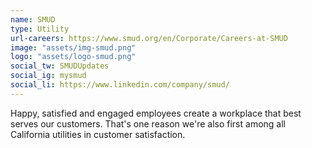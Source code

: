 ```yaml
---
name: SMUD
type: Utility
url-careers: https://www.smud.org/en/Corporate/Careers-at-SMUD
image: "assets/img-smud.png"
logo: "assets/logo-smud.png"
social_tw: SMUDUpdates
social_ig: mysmud
social_li: https://www.linkedin.com/company/smud/
---
```

Happy, satisfied and engaged employees create a workplace that best serves our customers. That's one reason we're also first among all California utilities in customer satisfaction.

